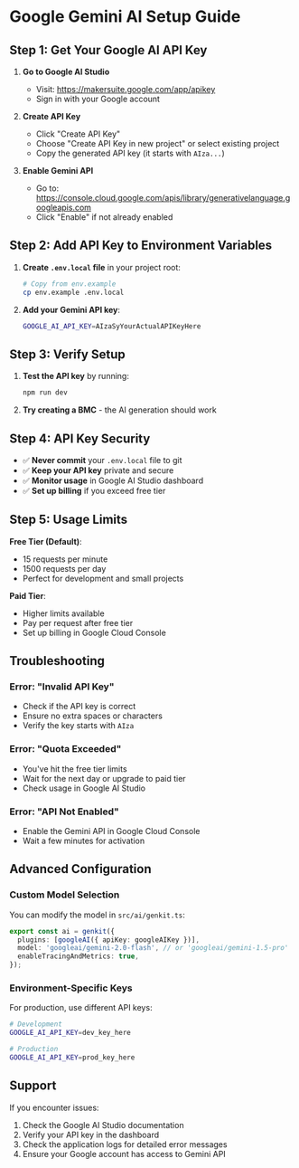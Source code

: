 # Google Gemini AI Setup Guide

## Step 1: Get Your Google AI API Key

1. **Go to Google AI Studio**
   - Visit: https://makersuite.google.com/app/apikey
   - Sign in with your Google account

2. **Create API Key**
   - Click "Create API Key"
   - Choose "Create API Key in new project" or select existing project
   - Copy the generated API key (it starts with `AIza...`)

3. **Enable Gemini API**
   - Go to: https://console.cloud.google.com/apis/library/generativelanguage.googleapis.com
   - Click "Enable" if not already enabled

## Step 2: Add API Key to Environment Variables

1. **Create `.env.local` file** in your project root:
   ```bash
   # Copy from env.example
   cp env.example .env.local
   ```

2. **Add your Gemini API key**:
   ```bash
   GOOGLE_AI_API_KEY=AIzaSyYourActualAPIKeyHere
   ```

## Step 3: Verify Setup

1. **Test the API key** by running:
   ```bash
   npm run dev
   ```

2. **Try creating a BMC** - the AI generation should work

## Step 4: API Key Security

- ✅ **Never commit** your `.env.local` file to git
- ✅ **Keep your API key** private and secure
- ✅ **Monitor usage** in Google AI Studio dashboard
- ✅ **Set up billing** if you exceed free tier

## Step 5: Usage Limits

**Free Tier (Default)**:
- 15 requests per minute
- 1500 requests per day
- Perfect for development and small projects

**Paid Tier**:
- Higher limits available
- Pay per request after free tier
- Set up billing in Google Cloud Console

## Troubleshooting

### Error: "Invalid API Key"
- Check if the API key is correct
- Ensure no extra spaces or characters
- Verify the key starts with `AIza`

### Error: "Quota Exceeded"
- You've hit the free tier limits
- Wait for the next day or upgrade to paid tier
- Check usage in Google AI Studio

### Error: "API Not Enabled"
- Enable the Gemini API in Google Cloud Console
- Wait a few minutes for activation

## Advanced Configuration

### Custom Model Selection
You can modify the model in `src/ai/genkit.ts`:
```typescript
export const ai = genkit({
  plugins: [googleAI({ apiKey: googleAIKey })],
  model: 'googleai/gemini-2.0-flash', // or 'googleai/gemini-1.5-pro'
  enableTracingAndMetrics: true,
});
```

### Environment-Specific Keys
For production, use different API keys:
```bash
# Development
GOOGLE_AI_API_KEY=dev_key_here

# Production  
GOOGLE_AI_API_KEY=prod_key_here
```

## Support

If you encounter issues:
1. Check the Google AI Studio documentation
2. Verify your API key in the dashboard
3. Check the application logs for detailed error messages
4. Ensure your Google account has access to Gemini API 